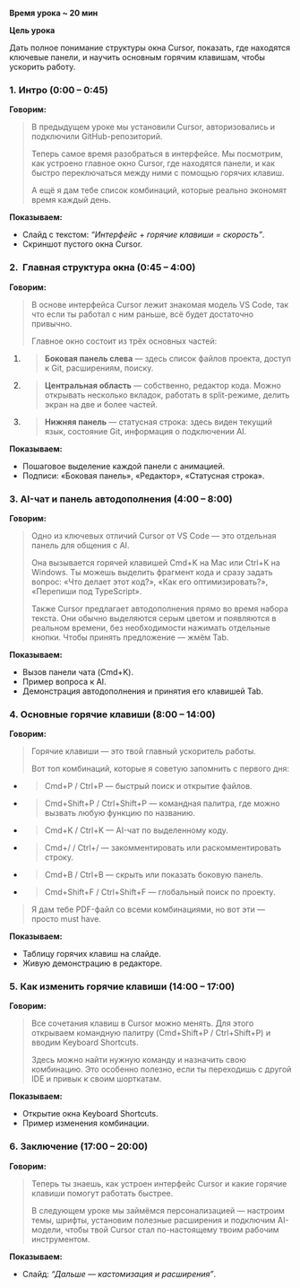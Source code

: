**Время урока ~ 20 мин**

 **Цель урока**
 
Дать полное понимание структуры окна Cursor, показать, где находятся ключевые панели, и научить основным горячим клавишам, чтобы ускорить работу.

### **1.** **Интро (0:00 – 0:45)**

**Говорим:**

> В предыдущем уроке мы установили Cursor, авторизовались и подключили GitHub-репозиторий.
>   
> Теперь самое время разобраться в интерфейсе.
> Мы посмотрим, как устроено главное окно Cursor, где находятся панели, и как быстро переключаться между ними с помощью горячих клавиш.
>   
> А ещё я дам тебе список комбинаций, которые реально экономят время каждый день.

**Показываем:**

- Слайд с текстом: _“Интерфейс + горячие клавиши = скорость”_.
- Скриншот пустого окна Cursor.

### **2.**  **Главная структура окна (0:45 – 4:00)**

**Говорим:**

> В основе интерфейса Cursor лежит знакомая модель VS Code, так что если ты работал с ним раньше, всё будет достаточно привычно.
>   
> Главное окно состоит из трёх основных частей:

1. > **Боковая панель слева** — здесь список файлов проекта, доступ к Git, расширениям, поиску.
    
2. > **Центральная область** — собственно, редактор кода. Можно открывать несколько вкладок, работать в split-режиме, делить экран на две и более частей.
    
3. > **Нижняя панель** — статусная строка: здесь виден текущий язык, состояние Git, информация о подключении AI.

**Показываем:**

- Пошаговое выделение каждой панели с анимацией.
- Подписи: «Боковая панель», «Редактор», «Статусная строка».

### **3.** **AI-чат и панель автодополнения (4:00 – 8:00)**

**Говорим:**

> Одно из ключевых отличий Cursor от VS Code — это отдельная панель для общения с AI.
>   
> Она вызывается горячей клавишей Cmd+K на Mac или Ctrl+K на Windows. Ты можешь выделить фрагмент кода и сразу задать вопрос: «Что делает этот код?», «Как его оптимизировать?», «Перепиши под TypeScript».
>   
> Также Cursor предлагает автодополнения прямо во время набора текста. Они обычно выделяются серым цветом и появляются в реальном времени, без необходимости нажимать отдельные кнопки. Чтобы принять предложение — жмём Tab.

**Показываем:**

- Вызов панели чата (Cmd+K).
- Пример вопроса к AI.
- Демонстрация автодополнения и принятия его клавишей Tab.

### **4.** **Основные горячие клавиши (8:00 – 14:00)**

**Говорим:**

> Горячие клавиши — это твой главный ускоритель работы.
>   
> Вот топ комбинаций, которые я советую запомнить с первого дня:

- > Cmd+P / Ctrl+P — быстрый поиск и открытие файлов.
    
- > Cmd+Shift+P / Ctrl+Shift+P — командная палитра, где можно вызвать любую функцию по названию.
    
- > Cmd+K / Ctrl+K — AI-чат по выделенному коду.
    
- > Cmd+/ / Ctrl+/ — закомментировать или раскомментировать строку.
    
- > Cmd+B / Ctrl+B — скрыть или показать боковую панель.
    
- > Cmd+Shift+F / Ctrl+Shift+F — глобальный поиск по проекту.
    
> Я дам тебе PDF-файл со всеми комбинациями, но вот эти — просто must have.

**Показываем:**

- Таблицу горячих клавиш на слайде.
- Живую демонстрацию в редакторе.

### **5.** **Как изменить горячие клавиши (14:00 – 17:00)**

**Говорим:**

> Все сочетания клавиш в Cursor можно менять. Для этого открываем командную палитру (Cmd+Shift+P / Ctrl+Shift+P) и вводим Keyboard Shortcuts.
>   
> Здесь можно найти нужную команду и назначить свою комбинацию. Это особенно полезно, если ты переходишь с другой IDE и привык к своим шорткатам.

**Показываем:**

- Открытие окна Keyboard Shortcuts.
- Пример изменения комбинации.

### **6.** **Заключение (17:00 – 20:00)**

**Говорим:**

> Теперь ты знаешь, как устроен интерфейс Cursor и какие горячие клавиши помогут работать быстрее.
>   
> В следующем уроке мы займёмся персонализацией — настроим темы, шрифты, установим полезные расширения и подключим AI-модели, чтобы твой Cursor стал по-настоящему твоим рабочим инструментом.

**Показываем:**

- Слайд: _“Дальше — кастомизация и расширения”_.